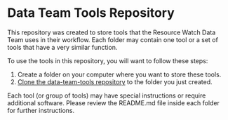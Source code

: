 # Data Team Tools Repository

This repository was created to store tools that the Resource Watch Data Team uses in their workflow. Each folder may contain one tool or a set of tools that have a very similar function.

To use the tools in this repository, you will want to follow these steps: 
1. Create a folder on your computer where you want to store these tools.
2. [Clone the data-team-tools repository](https://help.github.com/en/github/creating-cloning-and-archiving-repositories/cloning-a-repository) to the folder you just created.

Each tool (or group of tools) may have special instructions or require additional software. Please review the README.md file inside each folder for further instructions.
        
	  
